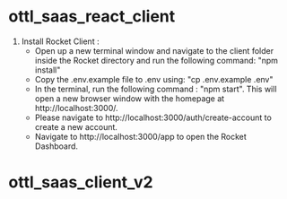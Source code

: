 # ottl_saas_react_client
1. Install Rocket Client :
	* Open up a new terminal window and navigate to the client folder inside the Rocket directory and run the following command: "npm install"
	* Copy the .env.example file to .env using: "cp .env.example .env"
	* In the terminal, run the following command : "npm start". This will open a new browser window with the homepage at http://localhost:3000/. 
	* Please navigate to http://localhost:3000/auth/create-account to create a new account.
	* Navigate to http://localhost:3000/app to open the Rocket Dashboard.
# ottl_saas_client_v2
